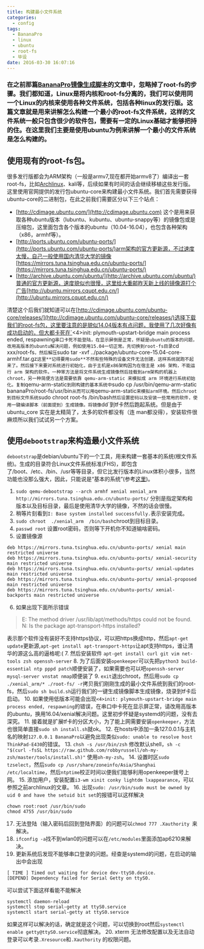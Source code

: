 ```yaml
---
title: 构建最小文件系统
categories:
  - config
tags:
  - BananaPro
  - linux
  - ubuntu
  - root-fs
  - 毕设
date: 2016-03-30 16:07:16
---
```


### 在之前那篇[BananaPro镜像生成脚本](http://kangqingfei.cn/2016/02/13/BananaPro%E9%95%9C%E5%83%8F%E7%94%9F%E6%88%90%E8%84%9A%E6%9C%AC/)的文章中，忽略掉了root-fs的步骤。我们都知道，Linux是将内核和root-fs分离的，我们可以使用同一个Linux的内核来使用各种文件系统，包括各种linux的发行版。这篇文章就是用来讲解怎么构建一个最小的root-fs文件系统，这样的文件系统一般只包含很少的软件包，需要有一定的Linux基础才能够把持的住。在这里我们主要是使用ubuntu为例来讲解一个最小的文件系统是怎么构建的。
<!-- more -->

## 使用现有的root-fs包。
很多发行版都会为ARM架构（一般是armv7,现在都开始armv8了）编译出一套root-fs，比如[Archlinux](https://archlinuxarm.org/)、kali等，后续如果有时间的话会继续移植这些发行版。这里使用官网提供的发行包ubuntu-core来构建最小文件系统。我们首先需要获得ubuntu-core的二进制包，在此之前我们需要区分以下三个站点：
  * [http://cdimage.ubuntu.com/](http://cdimage.ubuntu.com) 这个是用来获取各种ubuntu版本（lubuntu、kubuntu、ubuntu-snappy等）的镜像包或是压缩包，这里面包含各个版本的ubuntu（10.04-16.04），也包含各种架构（x86，armhf等）。
  * [http://ports.ubuntu.com/ubuntu-ports/](http://ports.ubuntu.com/ubuntu-ports/)arm架构的官方更新源，不过速度太慢，自己一般使用国内清华大学的镜像[https://mirrors.tuna.tsinghua.edu.cn/ubuntu-ports/](https://mirrors.tuna.tsinghua.edu.cn/ubuntu-ports/)
  * [http://archive.ubuntu.com/ubuntu/](http://archive.ubuntu.com/ubuntu/)普通的官方更新源，速度貌似也很慢，这里给大重邮昨天新上线的镜像源打个广告[http://ubuntu.mirrors.cqupt.edu.cn/](http://ubuntu.mirrors.cqupt.edu.cn/)

清楚这个后我们就知道可以在[http://cdimage.ubuntu.com/ubuntu-core/releases/](http://cdimage.ubuntu.com/ubuntu-core/releases/)选择下载我们的root-fs包，这里要注意的是貌似14.04版本有点问题，我使用了几次好像有成功启动的，但大都卡死在`<4>init: plymouth-upstart-bridge main process ended, respawning`串口卡死不能登陆，在显示屏倒是正常，怀疑是ubuntu的版本的问题，改用高版本的ubuntu解决问题，例如使用15.04一切正常。先切换到root-fs目录`cd xxx/root-fs`，然后解压`sudo tar -xvf  ../package/ubuntu-core-15.04-core-armhf.tar.gz`这里**记得要用sudo**不然有些特殊的设备文件无法创建，这样系统就跑不起来了。然后接下来要对系统进行初始化，由于主机是x86架构因为在宿主是 x86 架构，不能运行 arm 架构的软件。一种笨方法是将文件系统生成镜像然后挂载到arm架构的机器上chroot，另一种简便方法是需要依靠 qemu-arm-static 来模拟成 arm 环境进行系统初始化。复制`qemu-arm-static`到刚构建的基本系统中`sudo cp /usr/bin/qemu-arm-static bananaPro/root-fs/usr/bin`从而可以用`qemu-arm-static`来模拟arm环境。然后chroot到目标文件系统`sudo chroot root-fs /bin/bash`然后设置密码以及安装一些常用的软件，使用一键编译脚本（前面提到）生成镜像。将镜像`dd`到tf卡然后跑起系统。但是由于ubuntu_core 实在是太精简了，太多的软件都没有（连 man都没得），安装软件很麻烦所以我们试试另一个方案。


## 使用`debootstrap`来构造最小文件系统
`debootstrap`是debian/ubuntu下的一个工具，用来构建一套基本的系统(根文件系统)。生成的目录符合Linux文件系统标准(FHS)，即包含了/boot、/etc、/bin、/usr等等目录，但它比发行版本的Linux体积小很多，当然功能也没那么强大，因此，只能说是“基本的系统”(参考[这里](http://www.latelee.org/using-gnu-linux/ubuntu-debootstrap.html))。
1. `sudo qemu-debootstrap --arch armhf xenial xenial_arm http://mirrors.tuna.tsinghua.edu.cn/ubuntu-ports/` 分别是指定架构和版本以及目标目录，最后是使用清华大学的镜像，不然的话会很慢。
2. 稍等片刻看到`I: Base system installed successfully.`表示安装完成。
3. `sudo chroot  ./xenial_arm  /bin/bash`chroot到目标目录。
4. `passwd root` 设置root密码，否则等下开机你不知道输啥密码。
5. 设置镜像源
```
deb https://mirrors.tuna.tsinghua.edu.cn/ubuntu-ports/ xenial main restricted universe
deb https://mirrors.tuna.tsinghua.edu.cn/ubuntu-ports/ xenial-security main restricted universe
deb https://mirrors.tuna.tsinghua.edu.cn/ubuntu-ports/ xenial-updates main restricted universe
deb https://mirrors.tuna.tsinghua.edu.cn/ubuntu-ports/ xenial-proposed main restricted universe
deb https://mirrors.tuna.tsinghua.edu.cn/ubuntu-ports/ xenial-backports main restricted universe
```
6. 如果出现下面所示错误
  > E: The method driver /usr/lib/apt/methods/https could not be found.
  N: Is the package apt-transport-https installed?

  表示那个软件没有装好不支持https协议，可以把https换成http，然后`apt-get update`更新源,`apt-get install apt-transport-https`让apt支持https，谁让清华的源这么高的逼格呢:(
7. 然后安装软件 `apt-get install curl git vim net-tools zsh openssh-server`
8. 为了后面安装`openkeeper`可以先把`python3 build-essential ntp pppd patch`顺便安装了，如果需要也可以吧`openssh-server mysql-server vnstat nmap`顺便装了
9. `exit`退出chroot，然后用`sudo cp ./xenial_arm/* ./root-fs/ -r`拷贝我们刚刚生成的最小文件系统到我们的root-fs，然后`sudo sh build.sh`运行我们的一键生成镜像脚本生成镜像，烧录到tf卡后启动。
10. 如果使用低版本可能会出现`<4>init: plymouth-upstart-bridge main process ended, respawning`的错误，在串口中卡死在显示屏正常，请改用高版本的ubuntu，换用16.04/xenial解决问题。这里初步怀疑是systemd的问题，没有去深究。
11. 接着就是扩展tf卡的分区大小，为了能上网需要安装`openkeeper`，方法也很简单直接`sudo sh install.sh`就ok。
12. 在hosts中添加一条127.0.0.1与主机名的映射`127.0.0.1 BananaPro`以避免出现类似`sudo: unable to resolve host ThinkPad-E430`的错误。
13. `chsh -s /usr/bin/zsh` 修改默认shell，`sh -c "$(curl -fsSL https://raw.github.com/robbyrussell/oh-my-zsh/master/tools/install.sh)"` 使用`oh-my-zsh`。
14. 设置时区`sudo tzselect`，然后`sudo cp /usr/share/zoneinfo/Asia/Shanghai  /etc/localtime`，然后`ntptime`校正时间以便我们能够利用openkeeper拨号上网。
15. 添加用户，安装配置`i3-wm xinit conky lightdm lxappearance`，可以参照之前archlinux的文章。
16. 出现`sudo: /usr/bin/sudo must be owned by uid 0 and have the setuid bit set`的报错可以这样解决
```
chown root:root /usr/bin/sudo
chmod 4755 /usr/bin/sudo
```
17. 无法登陆（输入密码后回到登陆界面）的问题可以`chmod 777 .Xauthority `来解决。
18. `ifconfig -a`找不到wlan0的问题可以在`/etc/modules`里面添加ap6210来解决。
19. 更新系统后发现不能够串口登录的问题。经查是systemd的问题，在启动的输出中会出现
```
[ TIME ] Timed out waiting for device dev-ttyS0.device.
[DEPEND] Dependency failed for Serial Getty on ttyS0.
```
  可以尝试下面这样看能不能解决
```
systemctl daemon-reload
systemctl stop serial-getty at ttyS0.service
systemctl start serial-getty at ttyS0.service
```
  如果这样可以解决的话，确定就是这个问题，可以切换到root然后`systemctl enable getty@ttyS0.service`彻底解决。
20. xterm 无法修改配置以及无法自动登录可以考录`.Xresource`和`.Xauthority` 的权限问题。
